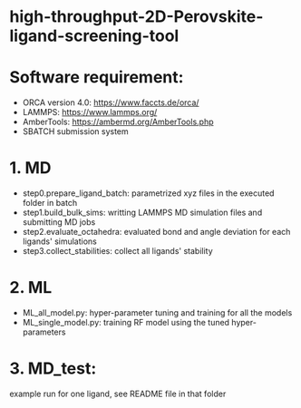 # high-throughput-2D-Perovskite-ligand-screening-tool
# Software requirement: 
- ORCA version 4.0: https://www.faccts.de/orca/
- LAMMPS: https://www.lammps.org/
- AmberTools: https://ambermd.org/AmberTools.php
- SBATCH submission system
# 1. MD
- step0.prepare_ligand_batch: parametrized xyz files in the executed folder in batch
- step1.build_bulk_sims: writting LAMMPS MD simulation files and submitting MD jobs
- step2.evaluate_octahedra: evaluated bond and angle deviation for each ligands' simulations
- step3.collect_stabilities: collect all ligands' stability
# 2. ML
- ML_all_model.py: hyper-parameter tuning and training for all the models
- ML_single_model.py: training RF model using the tuned hyper-parameters
# 3. MD_test: 
example run for one ligand, see README file in that folder
